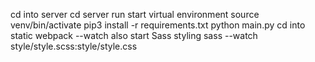 

cd into server
cd server
run
start virtual environment
source venv/bin/activate
pip3 install -r requirements.txt
python main.py
cd into static
webpack --watch
also start Sass styling
sass --watch style/style.scss:style/style.css
